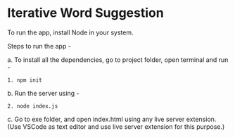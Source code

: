 # Iterative Word Suggestion

To run the app, install Node in your system.

Steps to run the app -

a. To install all the dependencies, go to project folder, open terminal and run -

    1. npm init

b. Run the server using -

    2. node index.js

c. Go to exe folder, and open index.html using any live server extension. (Use VSCode as text editor and use live
server extension for this purpose.)
